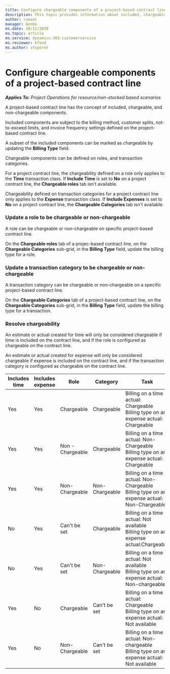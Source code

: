```yaml
---
title: Configure chargeable components of a project-based contract line
description: This topic provides information about included, chargeable, and non-chargeable components on contract lines.
author: rumant
manager: Annbe
ms.date: 10/12/2020
ms.topic: article
ms.service: dynamics-365-customerservice
ms.reviewer: kfend 
ms.author: stsporen
---
```


# Configure chargeable components of a project-based contract line

_**Applies To:** Project Operations for resource/non-stocked based scenarios_

A project-based contract line has the concept of included, chargeable, and non-chargeable components.

Included components are subject to the billing method, customer splits, not-to-exceed limits, and invoice frequency settings defined on the project-based contract line.

A subset of the included components can be marked as chargeable by updating the **Billing Type** field.

Chargeable components can be defined on roles, and transaction categories.

For a project contract line, the chargeability defined on a role only applies to the **Time** transaction class. If **Include Time** is set to **No** on a project contract line, the **Chargeable roles** tab isn't available.

Chargeability defined on transaction categories for a project contract line only applies to the **Expense** transaction class. If **Include Expenses** is set to **No** on a project contract line, the **Chargeable Categories** tab isn't available.

### Update a role to be chargeable or non-chargeable

A role can be chargeable or non-chargeable on specific project-based contract line.

On the **Chargeable roles** tab of a projec-based contract line, on the **Chargeable Categories** sub-grid, in the **Billing Type** field, update the billing type for a role.

### Update a transaction category to be chargeable or non-chargeable

A transaction category can be chargeable or non-chargeable on a specific project-based contract line.

On the **Chargeable Categories** tab of a project-based contract line, on the **Chargeable Categories** sub-grid, in the **Billing Type** field, update the billing type for a transaction.

### Resolve chargeability

An estimate or actual created for time will only be considered chargeable if time is included on the contract line, and if the role is configured as chargeable on the contract line.

An estimate or actual created for expense will only be considered chargeable if expense is included on the contract line, and if the transaction category is configured as chargeable on the contract line.

| Includes time | Includes expense | Role | Category | Task |
| --- | --- | --- | --- | --- |
| Yes | Yes | Chargeable | Chargeable | Billing on a time actual: Chargeable </br>Billing type on an expense actual: Chargeable |
| Yes | Yes | Non - Chargeable | Chargeable | Billing on a time actual: Non-Chargeable </br>Billing type on an expense actual: Chargeable |
| Yes | Yes | Non-Chargeable | Non-Chargeable | Billing on a time actual: Non-Chargeable </br>Billing type on an expense actual: Non-Chargeable |
| No | Yes | Can't be set | Chargeable | Billing on a time actual: Not available </br>Billing type on an expense actual:Chargeable |
| No | Yes | Can't be set | Non-Chargeable | Billing on a time actual: Not available </br>Billing type on an expense actual: Non-chargeable |
| Yes | No | Chargeable | Can't be set | Billing on a time actual: Chargeable </br>Billing type on an expense actual: Not available |
| Yes | No | Non-Chargeable | Can't be set | Billing on a time actual: Non-chargeable </br> Billing type on an expense actual: Not available |
